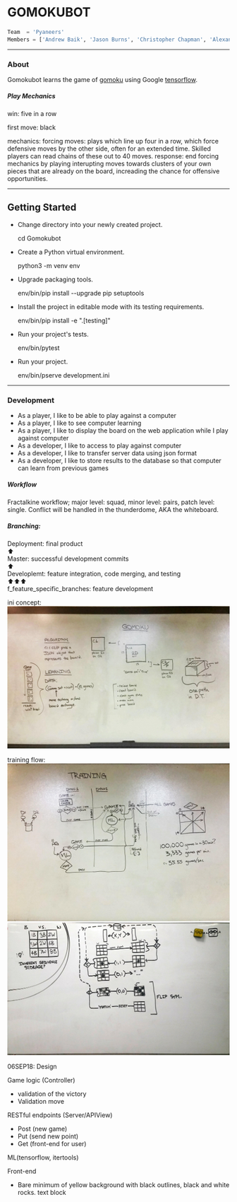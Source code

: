 # GOMOKUBOT

```python
Team  = 'Pyaneers'
Members = ['Andrew Baik', 'Jason Burns', 'Christopher Chapman', 'Alexander Stone']
```

---

### About
Gomokubot learns the game of [gomoku](https://en.wikipedia.org/wiki/Gomoku) using 
Google [tensorflow](https://www.tensorflow.org/).

##### Play Mechanics
win:
	five in a row

first move:
	black

mechanics:
	forcing moves: plays which line up four in a row, which force defensive moves by the other side, often for an extended time. Skilled players can read chains of these out to 40 moves. response: end forcing mechanics by playing interupting moves towards clusters of your own pieces that are already on the board, increading the chance for offensive opportunities.

---

Getting Started
---------------

- Change directory into your newly created project.

    cd Gomokubot

- Create a Python virtual environment.

    python3 -m venv env

- Upgrade packaging tools.

    env/bin/pip install --upgrade pip setuptools

- Install the project in editable mode with its testing requirements.

    env/bin/pip install -e ".[testing]"

- Run your project's tests.

    env/bin/pytest

- Run your project.

    env/bin/pserve development.ini

---

### Development

- As a player, I like to be able to play against a computer
- As a player, I like to see computer learning
- As a player, I like to display the board on the web application while I play against computer
- As a developer, I like to access to play against computer
- As a developer, I like to transfer server data using json format
- As a developer, I like to store results to the database so that computer can learn from previous games

##### Workflow

Fractalkine workflow;  major level: squad, minor level: pairs, patch level: single.
Conflict will be handled in the thunderdome, AKA the whiteboard.

##### Branching:

Deployment: final product<br>
:arrow_up:<br>
Master: successful development commits<br>
:arrow_up:<br>
Developlemt: feature integration, code merging, and testing<br>
:arrow_up::arrow_up::arrow_up:<br>
f_feature_specific_branches: feature development<br>


ini concept:
![wireframe](https://github.com/GoTeam5/Gomokubot/blob/master/assets/GOMOKU.jpg) <br>

training flow:
![tf1](https://github.com/GoTeam5/Gomokubot/blob/master/assets/training_flow.jpg) <br>
![tf2](https://github.com/GoTeam5/Gomokubot/blob/master/assets/reboard.jpg) <br>

06SEP18:
Design

Game logic (Controller)
- validation of the victory
- Validation move

RESTful endpoints (Server/APIView)
- Post (new game)
- Put (send new point)
- Get (front-end for user)

ML(tensorflow, itertools)

Front-end
- Bare minimum of yellow background with black outlines, black and white rocks. text block
